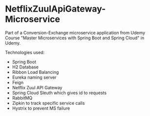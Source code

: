 # NetflixZuulApiGateway-Microservice
Part of a Conversion-Exchange microservice application from Udemy Course 
"Master Microservices with Spring Boot and Spring Cloud" in Udemy.

Technologies used:
- Spring Boot
- H2 Database
- Ribbon Load Balancing
- Eureka naming server
- Feign
- Netflix Zuul API Gateway
- Spring Cloud Sleuth which gives id to requests
- RabbitMQ
- Zipkin to track specific service calls
- Hystrix to prevent MS failure
